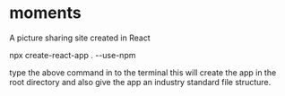 # moments
A picture sharing site created in React


npx create-react-app . --use-npm

type the above command in to the terminal this will create the app in the root directory and also give the app
an industry standard file structure.